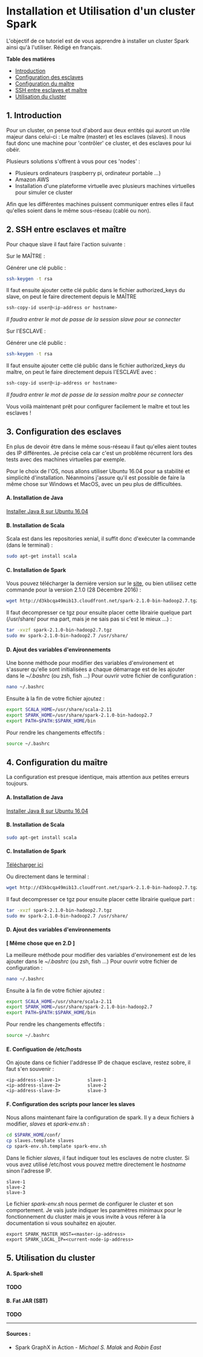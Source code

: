# Installation et Utilisation d'un cluster Spark

L'objectif de ce tutoriel est de vous apprendre à installer un cluster Spark ainsi qu'à l'utiliser. Rédigé en français.

**Table des matiéres**

* [Introduction](https://github.com/jpereyrol/SetupSparkCluster#1-introduction)
* [Configuration des esclaves](https://github.com/jpereyrol/SetupSparkCluster#2-ssh-entre-esclaves-et-maître)
* [Configuration du maître](https://github.com/jpereyrol/SetupSparkCluster#3-configuration-des-esclaves)
* [SSH entre esclaves et maître](https://github.com/jpereyrol/SetupSparkCluster#4-configuration-du-maître)
* [Utilisation du cluster](https://github.com/jpereyrol/SetupSparkCluster#5-utilisation-du-cluster)

## 1. Introduction

Pour un cluster, on pense tout d'abord aux deux entités qui auront un rôle majeur dans celui-ci : Le maître (master) et les esclaves (slaves). Il nous faut donc une machine pour 'contrôler' ce cluster, et des esclaves pour lui obéir.

Plusieurs solutions s'offrent à vous pour ces 'nodes' :

  - Plusieurs ordinateurs (raspberry pi, ordinateur portable ...)
  - Amazon AWS
  - Installation d'une plateforme virtuelle avec plusieurs machines virtuelles pour simuler ce cluster

Afin que les différentes machines puissent communiquer entres elles il faut qu'elles soient dans le même sous-réseau (cablé ou non).

## 2. SSH entre esclaves et maître

Pour chaque slave il faut faire l'action suivante :

Sur le MAÎTRE :

Générer une clé public : 

```bash
ssh-keygen -t rsa
```

Il faut ensuite ajouter cette clé public dans le fichier authorized_keys du slave, on peut le faire directement depuis le MAÎTRE

```bash
ssh-copy-id user@<ip-address or hostname>
```
*Il faudra entrer le mot de passe de la session slave pour se connecter*

Sur l'ESCLAVE :

Générer une clé public :

```bash
ssh-keygen -t rsa
```

Il faut ensuite ajouter cette clé public dans le fichier authorized_keys du maître, on peut le faire directement depuis l'ESCLAVE avec :

```bash
ssh-copy-id user@<ip-address or hostname>
```
*Il faudra entrer le mot de passe de la session maître pour se connecter*

Vous voilà maintenant prêt pour configurer facilement le maître et tout les esclaves !

## 3. Configuration des esclaves

En plus de devoir être dans le même sous-réseau il faut qu'elles aient toutes des IP différentes. Je précise cela car c'est un probléme récurrent lors des tests avec des machines virtuelles par exemple.

Pour le choix de l'OS, nous allons utiliser Ubuntu 16.04 pour sa stabilité et simplicité d'installation. Néanmoins j'assure qu'il est possible de faire la même chose sur Windows et MacOS, avec un peu plus de difficultées.

#### A. Installation de Java

[Installer Java 8 sur Ubuntu 16.04](https://www.digitalocean.com/community/tutorials/how-to-install-java-with-apt-get-on-ubuntu-16-04)

#### B. Installation de Scala

Scala est dans les repositories xenial, il suffit donc d'exécuter la commande (dans le terminal) : 

```bash
sudo apt-get install scala
```

#### C. Installation de Spark

Vous pouvez télécharger la derniére version sur le [site](http://d3kbcqa49mib13.cloudfront.net/spark-2.1.0-bin-hadoop2.7.tgz), ou bien utilisez cette commande pour la version 2.1.0 (28 Décembre 2016) :

```bash
wget http://d3kbcqa49mib13.cloudfront.net/spark-2.1.0-bin-hadoop2.7.tgz
```

Il faut decompresser ce tgz pour ensuite placer cette librairie quelque part (/usr/share/ pour ma part, mais je ne sais pas si c'est le mieux ...) :

```bash
tar -xvzf spark-2.1.0-bin-hadoop2.7.tgz
sudo mv spark-2.1.0-bin-hadoop2.7 /usr/share/
```

#### D. Ajout des variables d'environnements

Une bonne méthode pour modifier des variables d'environement et s'assurer qu'elle sont initialisées a chaque démarrage est de les ajouter dans le *~/.bashrc* (ou zsh, fish ...)
Pour ouvrir votre fichier de configuration :

```bash
nano ~/.bashrc
```

Ensuite à la fin de votre fichier ajoutez : 

```bash
export SCALA_HOME=/usr/share/scala-2.11
export SPARK_HOME=/usr/share/spark-2.1.0-bin-hadoop2.7
export PATH=$PATH:$SPARK_HOME/bin
```

Pour rendre les changements effectifs :

```bash
source ~/.bashrc
```

## 4. Configuration du maître

La configuration est presque identique, mais attention aux petites erreurs toujours. 

#### A. Installation de Java

[Installer Java 8 sur Ubuntu 16.04](https://www.digitalocean.com/community/tutorials/how-to-install-java-with-apt-get-on-ubuntu-16-04)

#### B. Installation de Scala

```bash
sudo apt-get install scala
```

#### C. Installation de Spark

[Télécharger ici](http://d3kbcqa49mib13.cloudfront.net/spark-2.1.0-bin-hadoop2.7.tgz)

Ou directement dans le terminal :

```bash
wget http://d3kbcqa49mib13.cloudfront.net/spark-2.1.0-bin-hadoop2.7.tgz
```

Il faut decompresser ce tgz pour ensuite placer cette librairie quelque part :

```bash
tar -xvzf spark-2.1.0-bin-hadoop2.7.tgz
sudo mv spark-2.1.0-bin-hadoop2.7 /usr/share/
```

#### D. Ajout des variables d'environnements

**[ Même chose que en 2.D ]**

La meilleure méthode pour modifier des variables d'environement est de les ajouter dans le *~/.bashrc* (ou zsh, fish ...)
Pour ouvrir votre fichier de configuration :

```bash
nano ~/.bashrc
```

Ensuite à la fin de votre fichier ajoutez : 

```bash
export SCALA_HOME=/usr/share/scala-2.11
export SPARK_HOME=/usr/share/spark-2.1.0-bin-hadoop2.7
export PATH=$PATH:$SPARK_HOME/bin
```

Pour rendre les changements effectifs :

```bash
source ~/.bashrc
```

#### E. Configuation de /etc/hosts

On ajoute dans ce fichier l'addresse IP de chaque esclave, restez sobre, il faut s'en souvenir :

```
<ip-address-slave-1>          slave-1
<ip-address-slave-2>          slave-2
<ip-address-slave-3>          slave-3
```

#### F. Configuration des scripts pour lancer les slaves

Nous allons maintenant faire la configuration de spark. Il y a deux fichiers à modifier, *slaves* et *spark-env.sh* :

```bash
cd $SPARK_HOME/conf/
cp slaves.template slaves
cp spark-env.sh.template spark-env.sh
```

Dans le fichier *slaves*, il faut indiquer tout les esclaves de notre cluster. Si vous avez utilisé /etc/host vous pouvez mettre directement le *hostname* sinon l'adresse IP.

```
slave-1
slave-2
slave-3
```

Le fichier *spark-env.sh* nous permet de configurer le cluster et son comportement. Je vais juste indiquer les paramètres minimaux pour le fonctionnement du cluster mais je vous invite à vous réferer à la documentation si vous souhaitez en ajouter.

```
export SPARK_MASTER_HOST=<master-ip-address>
export SPARK_LOCAL_IP=<current-node-ip-address>
```

## 5. Utilisation du cluster

#### A. Spark-shell

**TODO**

#### B. Fat JAR (SBT)

**TODO**

_________________________________________________________________________________________________________________________________

#### Sources : 

- Spark GraphX in Action - *Michael S. Malak* and *Robin East* 
